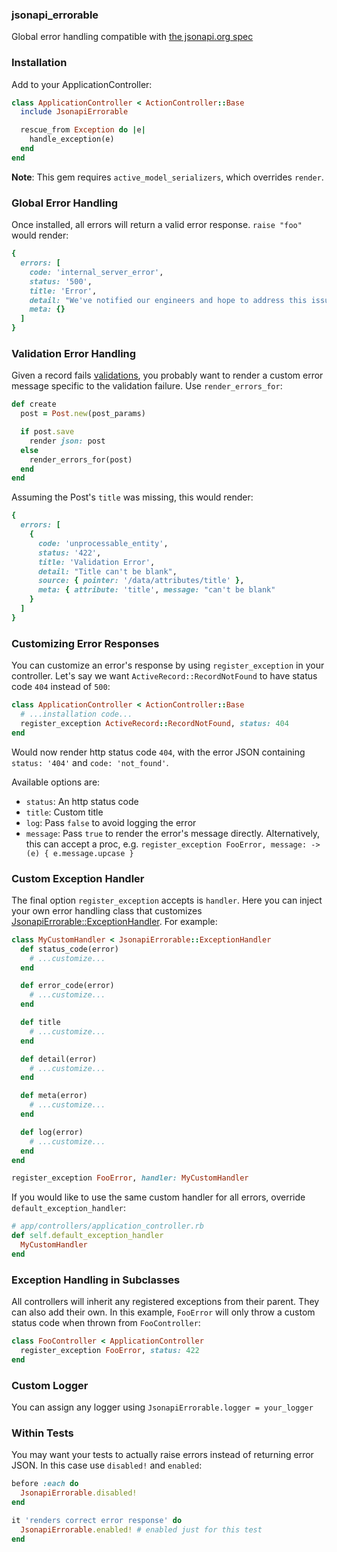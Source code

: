 ### jsonapi_errorable

Global error handling compatible with [the jsonapi.org spec](http://jsonapi.org/format/#errors)

### Installation

Add to your ApplicationController:

```ruby
class ApplicationController < ActionController::Base
  include JsonapiErrorable

  rescue_from Exception do |e|
    handle_exception(e)
  end
end
```

**Note**: This gem requires `active_model_serializers`, which overrides `render`.

### Global Error Handling

Once installed, all errors will return a valid error response. `raise "foo"` would render:

```ruby
{
  errors: [
    code: 'internal_server_error',
    status: '500',
    title: 'Error',
    detail: "We've notified our engineers and hope to address this issue shortly.",
    meta: {}
  ]
}
```

### Validation Error Handling

Given a record fails [validations](http://api.rubyonrails.org/classes/ActiveModel/Validations.html), you probably want to render a custom error message specific to the validation failure. Use `render_errors_for`:

```ruby
def create
  post = Post.new(post_params)

  if post.save
    render json: post
  else
    render_errors_for(post)
  end
end
```

Assuming the Post's `title` was missing, this would render:

```ruby
{
  errors: [
    {
      code: 'unprocessable_entity',
      status: '422',
      title: 'Validation Error',
      detail: "Title can't be blank",
      source: { pointer: '/data/attributes/title' },
      meta: { attribute: 'title', message: "can't be blank"
    }
  ]
}
```

### Customizing Error Responses

You can customize an error's response by using `register_exception` in your controller. Let's say we want `ActiveRecord::RecordNotFound` to have status code `404` instead of `500`:

```ruby
class ApplicationController < ActionController::Base
  # ...installation code...
  register_exception ActiveRecord::RecordNotFound, status: 404
end
```

Would now render http status code `404`, with the error JSON containing `status: '404'` and `code: 'not_found'`.

Available options are:

* `status`: An http status code
* `title`: Custom title
* `log`: Pass `false` to avoid logging the error
* `message`: Pass `true` to render the error's message directly. Alternatively, this can accept a proc, e.g. `register_exception FooError, message: ->(e) { e.message.upcase }`

### Custom Exception Handler

The final option `register_exception` accepts is `handler`. Here you can inject your own error handling class that customizes [JsonapiErrorable::ExceptionHandler](https://bbgithub.dev.bloomberg.com/InfrastructureExperience/jsonapi_errorable/blob/master/lib/jsonapi_errorable/exception_handler.rb). For example:

```ruby
class MyCustomHandler < JsonapiErrorable::ExceptionHandler
  def status_code(error)
    # ...customize...
  end

  def error_code(error)
    # ...customize...
  end

  def title
    # ...customize...
  end

  def detail(error)
    # ...customize...
  end

  def meta(error)
    # ...customize...
  end

  def log(error)
    # ...customize...
  end
end

register_exception FooError, handler: MyCustomHandler
```

If you would like to use the same custom handler for all errors, override `default_exception_handler`:

```ruby
# app/controllers/application_controller.rb
def self.default_exception_handler
  MyCustomHandler
end
```

### Exception Handling in Subclasses

All controllers will inherit any registered exceptions from their parent. They can also add their own. In this example, `FooError` will only throw a custom status code when thrown from `FooController`:

```ruby
class FooController < ApplicationController
  register_exception FooError, status: 422
end
```

### Custom Logger

You can assign any logger using `JsonapiErrorable.logger = your_logger`

### Within Tests

You may want your tests to actually raise errors instead of returning error JSON. In this case use `disabled!` and `enabled`:

```ruby
before :each do
  JsonapiErrorable.disabled!
end

it 'renders correct error response' do
  JsonapiErrorable.enabled! # enabled just for this test
end
```